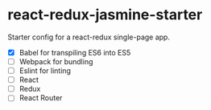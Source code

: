 # react-redux-jasmine-starter

Starter config for a react-redux single-page app.

- [x] Babel for transpiling ES6 into ES5
- [ ] Webpack for bundling
- [ ] Eslint for linting
- [ ] React
- [ ] Redux
- [ ] React Router
